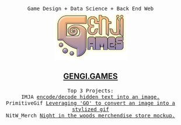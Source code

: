 <p align="center">  
  <samp>   
    Game Design + Data Science + Back End Web<br>
    <img src="https://github.com/Genji-MS/Genji-MS.github.io/blob/main/GenjiGames.png" width="200">
    <h2 align="center" style="color: #fc6203">
      <a rel="nofollow noopener noreferrer" target="_blank" href="https://genji.games">GENGI.GAMES</a>
    </h2>
  </samp>
</p>

<p align="center">
  <samp>
    Top 3 Projects: <br>
    IMJA <a href="https://github.com/Genji-MS/imja">encode/decode hidden text into an image.</a><br>
    PrimitiveGif <a href="https://github.com/Genji-MS/PrimitiveGif">Leveraging 'GO' to convert an image into a stylized gif</a><br>
    NitW_Merch <a href="https://github.com/Genji-MS/NitW_Merch">Night in the woods merchendise store mockup.</a><br>
  </samp>
</p>
